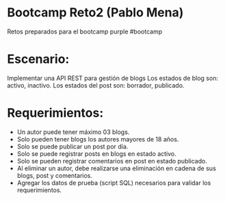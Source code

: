 # Bootcamp Reto2 (Pablo Mena)
Retos preparados para el bootcamp purple #bootcamp

# Escenario:
Implementar una API REST para gestión de blogs
Los estados de blog son: activo, inactivo.
Los estados del post son: borrador, publicado.

# Requerimientos:
- Un autor puede tener máximo 03 blogs.
- Solo pueden tener blogs los autores mayores de 18 años.
- Solo se puede publicar un post por día.
- Solo se puede registrar posts en blogs en estado activo.
- Solo se pueden registrar comentarios en post en estado publicado.
- Al eliminar un autor, debe realizarse una eliminación en cadena de sus blogs, post y comentarios.
- Agregar los datos de prueba (script SQL) necesarios para validar los requerimientos.

